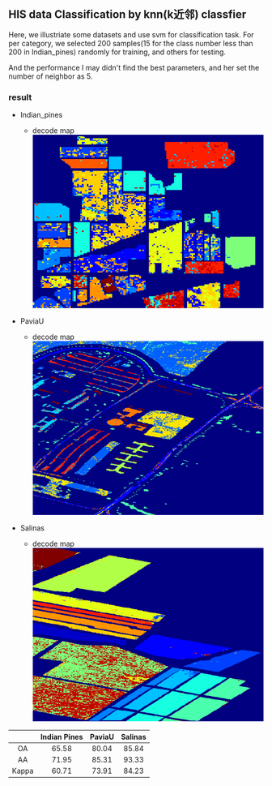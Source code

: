 ## HIS data Classification by knn(k近邻) classfier

Here, we illustriate some datasets and use svm for classification task.
For per category, we selected 200 samples(15 for the class number less than 200 in Indian_pines) randomly for training, and others for testing.

And the performance I may didn't find the best parameters, and her set the number of neighbor as 5.

### result
- Indian_pines
    - decode map
    ![decode_map](./result/decode_mapIndian_pines.png)


- PaviaU
    - decode map
    ![decode_map](./result/decode_mapPaviaU.png)

- Salinas
    - decode map
    ![decode_map](./result/decode_mapSalinas.png)

|       | Indian Pines | PaviaU   | Salinas |
|:-----:|:------------:|:--------:|:-------:|
|OA     | 65.58        |   80.04  |    85.84|
|AA     |71.95         |85.31     |93.33    |
|Kappa  |60.71         |73.91     |84.23    |